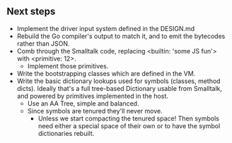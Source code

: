 
## Next steps


- Implement the driver input system defined in the DESIGN.md
- Rebuild the Go compiler's output to match it, and to emit the
  bytecodes rather than JSON.
- Comb through the Smalltalk code, replacing <builtin: 'some JS fun'>
  with <primitive: 12>.
  - Implement those primitives.
- Write the bootstrapping classes which are defined in the VM.
- Write the basic dictionary lookups used for symbols (classes, method
  dicts). Ideally that's a full tree-based Dictionary usable from
  Smalltalk, and powered by primitives implemented in the host.
    - Use an AA Tree, simple and balanced.
    - Since symbols are tenured they'll never move.
      - Unless we start compacting the tenured space! Then symbols need either
        a special space of their own or to have the symbol dictionaries rebuilt.
